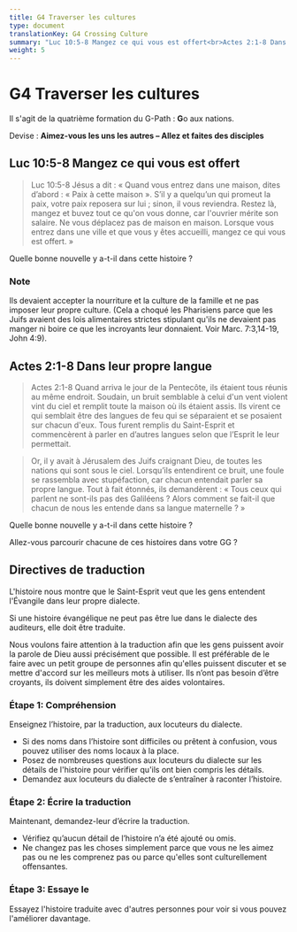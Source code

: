 ```yaml
---
title: G4 Traverser les cultures
type: document
translationKey: G4 Crossing Culture
summary: "Luc 10:5-8 Mangez ce qui vous est offert<br>Actes 2:1-8 Dans leur propre langue<br>Directives de traduction"
weight: 5
---
```

# G4 Traverser les cultures

Il s'agit de la quatrième formation du G-Path : **G**o aux nations.

Devise : **Aimez-vous les uns les autres – Allez et faites des disciples**

## Luc 10:5-8 Mangez ce qui vous est offert

>   Luc 10:5-8 Jésus a dit : « Quand vous entrez dans une maison, dites d’abord : « Paix à cette maison ». S’il y a quelqu’un qui promeut la paix, votre paix reposera sur lui ; sinon, il vous reviendra. Restez là, mangez et buvez tout ce qu'on vous donne, car l'ouvrier mérite son salaire. Ne vous déplacez pas de maison en maison. Lorsque vous entrez dans une ville et que vous y êtes accueilli, mangez ce qui vous est offert. »

Quelle bonne nouvelle y a-t-il dans cette histoire ?

### Note

Ils devaient accepter la nourriture et la culture de la famille et ne pas imposer leur propre culture. (Cela a choqué les Pharisiens parce que les Juifs avaient des lois alimentaires strictes stipulant qu'ils ne devaient pas manger ni boire ce que les incroyants leur donnaient. Voir Marc. 7:3,14-19, John 4:9).

## Actes 2:1-8 Dans leur propre langue

>   Actes 2:1-8 Quand arriva le jour de la Pentecôte, ils étaient tous réunis au même endroit. Soudain, un bruit semblable à celui d'un vent violent vint du ciel et remplit toute la maison où ils étaient assis. Ils virent ce qui semblait être des langues de feu qui se séparaient et se posaient sur chacun d'eux. Tous furent remplis du Saint-Esprit et commencèrent à parler en d’autres langues selon que l’Esprit le leur permettait.

>   Or, il y avait à Jérusalem des Juifs craignant Dieu, de toutes les nations qui sont sous le ciel. Lorsqu’ils entendirent ce bruit, une foule se rassembla avec stupéfaction, car chacun entendait parler sa propre langue. Tout à fait étonnés, ils demandèrent : « Tous ceux qui parlent ne sont-ils pas des Galiléens ? Alors comment se fait-il que chacun de nous les entende dans sa langue maternelle ? »

Quelle bonne nouvelle y a-t-il dans cette histoire ?

Allez-vous parcourir chacune de ces histoires dans votre GG ?

## Directives de traduction

L'histoire nous montre que le Saint-Esprit veut que les gens entendent l'Évangile dans leur propre dialecte.

Si une histoire évangélique ne peut pas être lue dans le dialecte des auditeurs, elle doit être traduite.

Nous voulons faire attention à la traduction afin que les gens puissent avoir la parole de Dieu aussi précisément que possible. Il est préférable de le faire avec un petit groupe de personnes afin qu'elles puissent discuter et se mettre d'accord sur les meilleurs mots à utiliser. Ils n’ont pas besoin d’être croyants, ils doivent simplement être des aides volontaires.

### Étape 1: Compréhension

Enseignez l’histoire, par la traduction, aux locuteurs du dialecte.

-   Si des noms dans l’histoire sont difficiles ou prêtent à confusion, vous pouvez utiliser des noms locaux à la place.
-   Posez de nombreuses questions aux locuteurs du dialecte sur les détails de l'histoire pour vérifier qu'ils ont bien compris les détails.
-   Demandez aux locuteurs du dialecte de s’entraîner à raconter l’histoire.

### Étape 2: Écrire la traduction

Maintenant, demandez-leur d’écrire la traduction.

-   Vérifiez qu’aucun détail de l’histoire n’a été ajouté ou omis.
-   Ne changez pas les choses simplement parce que vous ne les aimez pas ou ne les comprenez pas ou parce qu'elles sont culturellement offensantes.

### Étape 3: Essaye le

Essayez l'histoire traduite avec d'autres personnes pour voir si vous pouvez l'améliorer davantage.


